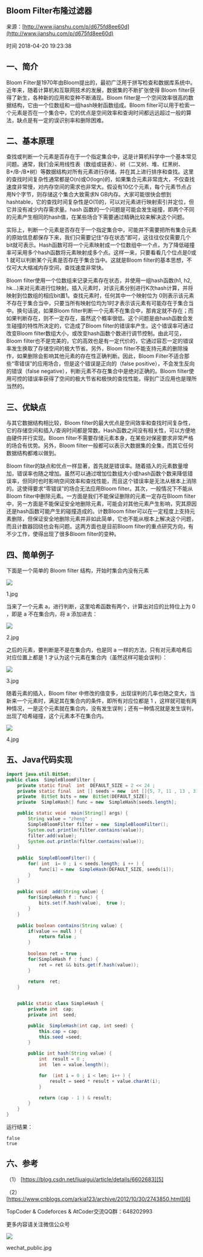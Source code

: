 ## Bloom Filter布隆过滤器

来源：[http://www.jianshu.com/p/d675fd8ee60d](http://www.jianshu.com/p/d675fd8ee60d)

时间 2018-04-20 19:23:38

 
## 一、简介
 
Bloom Filter是1970年由Bloom提出的，最初广泛用于拼写检查和数据库系统中。近年来，随着计算机和互联网技术的发展，数据集的不断扩张使得 Bloom filter获得了新生，各种新的应用和变种不断涌现。Bloom filter是一个空间效率很高的数据结构，它由一个位数组和一组hash映射函数组成。Bloom filter可以用于检索一个元素是否在一个集合中，它的优点是空间效率和查询时间都远远超过一般的算法，缺点是有一定的误识别率和删除困难。
 
## 二、基本原理
 
查找或判断一个元素是否存在于一个指定集合中，这是计算机科学中一个基本常见问题。通常，我们会采用线性表（数组或链表）、树（二叉树、堆、红黑树、 B+/B-/B*树）等数据结构对所有元素进行存储，并在其上进行排序和查找。这里的查找时间复杂性通常都是O(n)或O(logn)的，如果集合元素非常庞大，不仅查找速度非常慢，对内存空间的需求也非常大。假设有10亿个元素，每个元素节点占用N个字节，则存储这个集合大致需求N GB内存。大家可能很快会想到hashtable，它的查找时间复杂性是O(1)的，可以对元素进行映射索引并定位，但它并没有减少内存需求量。hash 函数的一个问题是可能会发生碰撞，即两个不同的元素产生相同的hash值，在某些场合下需要通过精确比较来解决这个问题。
 
实际上，判断一个元素是否存在于一个指定集合中，可能并不需要把所有集合元素的原始信息都保存下来，我们只需要记住“存在状态”即可，这往往仅仅需要几个bit就可表示。Hash函数可将一个元素映射成一个位数组中一个点，为了降低碰撞率可采用多个hash函数将元素映射成多个点。这样一来，只要看看几个位点是0或1 就可以判断某个元素是否存在于集合当中。这就是Bloom filter的基本思想，不仅可大大缩减内存空间，查找速度非常快。
 
Bloom filter使用一个位数组来记录元素存在状态，并使用一组hash函数(h1, h2, hk...)来对元素进行位映射。插入元素时，对该元素分别进行K次hash计算，并将映射到位数组的相应bit置1。查找元素时，任何其中一个映射位为 0则表示该元素不存在于集合当中，只要当所有映射位均为1时才表示该元素有可能存在于集合当中。换句话说，如果Bloom filter判断一个元素不在集合中，那肯定就不存在；而如果判断存在，则不一定存在，虽然这个概率很低。这个问题是由hash函数会发生碰撞的特性所决定的，它造成了Bloom filter的错误率产生。这个错误率可通过改变Bloom filter数组大小，或改变hash函数个数进行调节控制。由此可见，Bloom filter也不是完美的，它的高效也是有一定代价的，它通过容忍一定的错误率发生换取了存储空间的极大节省。另外，Bloom filter不能支持元素的删除操作，如果删除会影响其他元素的存在性正确判断。因此，Bloom Filter不适合那些“零错误”的应用场合，但是这个错误是正向的（false positive），不会发生反向的错误（false negative），判断元素不存在集合中是绝对正确的。Bloom filter使用可控的错误率获得了空间的极大节省和极快的查找性能，得到广泛应用也是理所当然的。
 
## 三、优缺点
 
与其它数据结构相比较，Bloom filter的最大优点是空间效率和查找时间复杂性，它的存储空间和插入/查询时间都是常数。Hash函数之间没有相关性，可以方便地由硬件并行实现。Bloom filter不需要存储元素本身，在某些对保密要求非常严格的场合有优势。另外，Bloom filter一般都可以表示大数据集的全集，而其它任何数据结构都难以做到。
 
Bloom filter的缺点和优点一样显著，首先就是错误率。随着插入的元素数量增加，错误率也随之增加。虽然可以通过增加位数组大小或hash函数个数来降低错误率，但同时也时影响空间效率和查找性能，而且这个错误率是无法从根本上消除的。这使得要求“零错误”的场合无法应用Bloom filter。其次，一般情况下不能从Bloom filter中删除元素。一方面是我们不能保证删除的元素一定存在Bloom filter中，另一方面是不能保证安全地删除元素，可能会对其他元素产生影响，究其原因还是hash函数可能产生的碰撞造成的。计数Bloom filter可以在一定程度上支持元素删除，但保证安全地删除元素并非如此简单，它也不能从根本上解决这个问题，而且计数器回绕也会有问题。这两方面也是目前Bloom filter的重点研究方向，有不少工作，使得出现了很多Bloom filter的变种。
 
## 四、简单例子
 
下面是一个简单的 Bloom filter 结构，开始时集合内没有元素
 
  
   
   
![][0]
 
  
 
1.jpg
 
 
 
当来了一个元素 a，进行判断，这里哈希函数有两个，计算出对应的比特位上为 0 ，即是 a 不在集合内，将 a 添加进去：
 
  
   
   
![][1]
 
  
 
2.jpg
 
 
 
之后的元素，要判断是不是在集合内，也是同 a 一样的方法，只有对元素哈希后对应位置上都是 1 才认为这个元素在集合内（虽然这样可能会误判）：
 
  
   
   
![][2]
 
  
 
3.jpg
 
 
 
随着元素的插入，Bloom filter 中修改的值变多，出现误判的几率也随之变大，当新来一个元素时，满足其在集合内的条件，即所有对应位都是 1 ，这样就可能有两种情况，一是这个元素就在集合内，没有发生误判；还有一种情况就是发生误判，出现了哈希碰撞，这个元素本不在集合内。
 
  
   
   
![][3]
 
  
 
4.jpg
 
 
 
## 五、Java代码实现
 
```java
import java.util.BitSet;
public class  SimpleBloomFilter {
    private static final  int  DEFAULT_SIZE = 2 << 24 ;
    private static final  int [] seeds = new  int []{5, 7, 11 , 13 , 31 , 37 , 61};
    private  BitSet bits = new  BitSet(DEFAULT_SIZE);
    private  SimpleHash[] func = new  SimpleHash[seeds.length];

    public static void  main(String[] args) {
        String value = "zheng" ;
        SimpleBloomFilter filter = new  SimpleBloomFilter();
        System.out.println(filter.contains(value));
        filter.add(value);
        System.out.println(filter.contains(value));
    }
    
    public  SimpleBloomFilter() {
        for( int  i= 0 ; i < seeds.length; i ++ ) {
            func[i] = new  SimpleHash(DEFAULT_SIZE, seeds[i]);
        }
    }
    
    public void  add(String value) {
        for(SimpleHash f : func) {
            bits.set(f.hash(value),  true );
        }
    }
    
    public boolean contains(String value) {
        if(value == null ) {
            return false ;
        }
        
        boolean ret = true ;
        for(SimpleHash f : func) {
            ret = ret && bits.get(f.hash(value));
        }
        
        return  ret;
    }


    public static class SimpleHash {
        private int  cap;
        private int  seed;

        public  SimpleHash(int cap, int seed) {
            this.cap = cap;
            this.seed =seed;
        }

        public int hash(String value) {
            int  result = 0 ;
            int  len = value.length();

            for  (int i = 0 ; i < len; i++ ) {
                result = seed * result + value.charAt(i);
            }

            return (cap - 1 ) & result;
        }
    }
}
```
 
运行结果：
 
```
false
true
```
 
## 六、参考
 
（1） [https://blog.csdn.net/liuaigui/article/details/6602683][5]
 
（2） [https://www.cnblogs.com/arkia123/archive/2012/10/30/2743850.html][6]
 
  
TopCoder & Codeforces & AtCoder交流QQ群：648202993
 
更多内容请关注微信公众号
 
   
    
    
![][4]
 
   
 
wechat_public.jpg
 
  
 
 
 


[5]: https://link.jianshu.com?t=https%3A%2F%2Fblog.csdn.net%2Fliuaigui%2Farticle%2Fdetails%2F6602683
[6]: https://link.jianshu.com?t=https%3A%2F%2Fwww.cnblogs.com%2Farkia123%2Farchive%2F2012%2F10%2F30%2F2743850.html
[0]: ../img/MJNrAbB.png 
[1]: ../img/ArqUJ3Q.png 
[2]: ../img/MrMBni7.png 
[3]: ../img/Bze2E32.png 
[4]: ../img/Zj2eueR.jpg 
